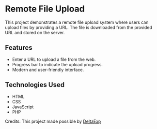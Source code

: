 # Remote File Upload

This project demonstrates a remote file upload system where users can upload files by providing a URL. The file is downloaded from the provided URL and stored on the server.

## Features

- Enter a URL to upload a file from the web.
- Progress bar to indicate the upload progress.
- Modern and user-friendly interface.

## Technologies Used

- HTML
- CSS
- JavaScript
- PHP

Credits: This project made possible by [DeltaExp](https://deltaexecuter.com/blog/)
